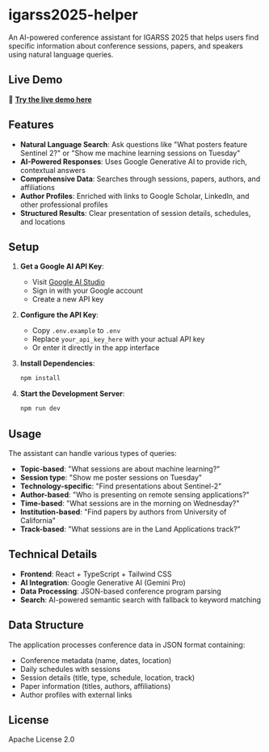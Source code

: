 # igarss2025-helper

An AI-powered conference assistant for IGARSS 2025 that helps users find specific information about conference sessions, papers, and speakers using natural language queries.

## Live Demo

🚀 **[Try the live demo here](https://igarsshelper.netlify.app/)**

## Features

- **Natural Language Search**: Ask questions like "What posters feature Sentinel 2?" or "Show me machine learning sessions on Tuesday"
- **AI-Powered Responses**: Uses Google Generative AI to provide rich, contextual answers
- **Comprehensive Data**: Searches through sessions, papers, authors, and affiliations
- **Author Profiles**: Enriched with links to Google Scholar, LinkedIn, and other professional profiles
- **Structured Results**: Clear presentation of session details, schedules, and locations

## Setup

1. **Get a Google AI API Key**:
   - Visit [Google AI Studio](https://makersuite.google.com/app/apikey)
   - Sign in with your Google account
   - Create a new API key

2. **Configure the API Key**:
   - Copy `.env.example` to `.env`
   - Replace `your_api_key_here` with your actual API key
   - Or enter it directly in the app interface

3. **Install Dependencies**:
   ```bash
   npm install
   ```

4. **Start the Development Server**:
   ```bash
   npm run dev
   ```

## Usage

The assistant can handle various types of queries:

- **Topic-based**: "What sessions are about machine learning?"
- **Session type**: "Show me poster sessions on Tuesday"
- **Technology-specific**: "Find presentations about Sentinel-2"
- **Author-based**: "Who is presenting on remote sensing applications?"
- **Time-based**: "What sessions are in the morning on Wednesday?"
- **Institution-based**: "Find papers by authors from University of California"
- **Track-based**: "What sessions are in the Land Applications track?"

## Technical Details

- **Frontend**: React + TypeScript + Tailwind CSS
- **AI Integration**: Google Generative AI (Gemini Pro)
- **Data Processing**: JSON-based conference program parsing
- **Search**: AI-powered semantic search with fallback to keyword matching

## Data Structure

The application processes conference data in JSON format containing:
- Conference metadata (name, dates, location)
- Daily schedules with sessions
- Session details (title, type, schedule, location, track)
- Paper information (titles, authors, affiliations)
- Author profiles with external links

## License

Apache License 2.0